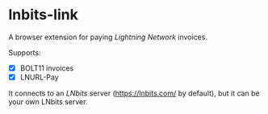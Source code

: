 # lnbits-link

A browser extension for paying *Lightning Network* invoices.

Supports:
  - [x] BOLT11 invoices
  - [x] LNURL-Pay

It connects to an *LNbits* server (https://lnbits.com/ by default), but it can be your own LNbits server.
